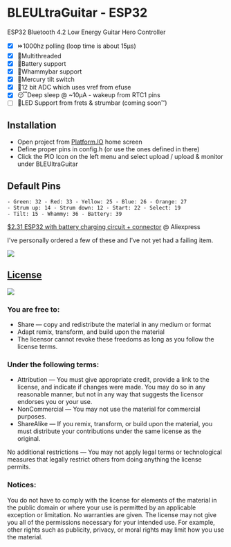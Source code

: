 

# BLEULtraGuitar - ESP32
ESP32 Bluetooth 4.2 Low Energy Guitar Hero Controller
- [x] ⏩1000hz polling (loop time is about 15µs)
- [x] 🧵Multithreaded
- [x] 🪫Battery support
- [x] 👋Whammybar support
- [x] 🫠Mercury tilt switch
- [x] 🔬12 bit ADC which uses vref from efuse
- [x] 😴Deep sleep @ ~10µA - wakeup from RTC1 pins
- [ ] 🚥LED Support from frets & strumbar (coming soon™️)

## Installation
- Open project from [Platform.IO](https://platformio.org/platformio-ide) home screen
- Define proper pins in config.h (or use the ones defined in there)
- Click the PIO Icon on the left menu and select upload / upload & monitor under BLEUltraGuitar

## Default Pins
    - Green: 32 - Red: 33 - Yellow: 25 - Blue: 26 - Orange: 27 
    - Strum up: 14 - Strum down: 12 - Start: 22 - Select: 19
    - Tilt: 15 - Whammy: 36 - Battery: 39

[$2.31 ESP32 with battery charging circuit + connector](https://www.aliexpress.com/item/33009178296.html) @ Aliexpress

I've personally ordered a few of these and I've not yet had a failing item.

![](https://i.imgur.com/ay6bxRN.png)



## [ License](https://github.com/Xstasy/BLEUltraGuitar/blob/master/LICENSE.md)

![](https://upload.wikimedia.org/wikipedia/commons/thumb/1/12/Cc-by-nc-sa_icon.svg/320px-Cc-by-nc-sa_icon.svg.png)

### You are free to:
 - Share — copy and redistribute the material in any medium or format
 - Adapt remix, transform, and build upon the material
 - The licensor cannot revoke these freedoms as long as you follow the license terms.
### Under the following terms:
 - Attribution — You must give appropriate credit, provide a link to the license, and indicate if changes were made. You may do so in any reasonable manner, but not in any way that suggests the licensor endorses you or your use.
 - NonCommercial — You may not use the material for commercial purposes.
- ShareAlike — If you remix, transform, or build upon the material, you must distribute your contributions under the same license as the original.

No additional restrictions — You may not apply legal terms or technological measures that legally restrict others from doing anything the license permits.
### Notices:
You do not have to comply with the license for elements of the material in the public domain or where your use is permitted by an applicable exception or limitation.
No warranties are given. The license may not give you all of the permissions necessary for your intended use. For example, other rights such as publicity, privacy, or moral rights may limit how you use the material.
